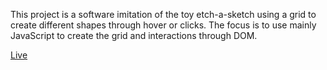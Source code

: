 This project is a software imitation of the toy etch-a-sketch using a grid to create different shapes through hover or clicks. The focus is to use mainly JavaScript to create the grid and interactions through DOM. 

[Live](https://nathan-uch.github.io/etch_a_sketch/)
